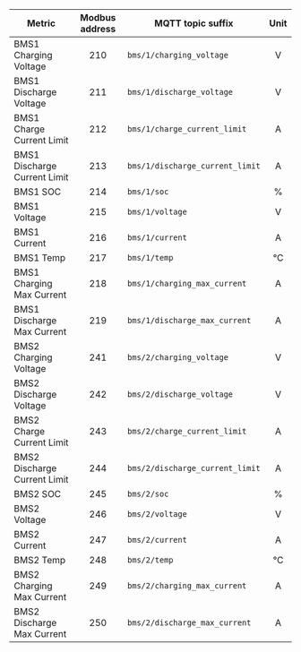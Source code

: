 |Metric|Modbus address|MQTT topic suffix|Unit|
|---|:-:|---|:-:|
|BMS1 Charging Voltage|210|`bms/1/charging_voltage`|V|
|BMS1 Discharge Voltage|211|`bms/1/discharge_voltage`|V|
|BMS1 Charge Current Limit|212|`bms/1/charge_current_limit`|A|
|BMS1 Discharge Current Limit|213|`bms/1/discharge_current_limit`|A|
|BMS1 SOC|214|`bms/1/soc`|%|
|BMS1 Voltage|215|`bms/1/voltage`|V|
|BMS1 Current|216|`bms/1/current`|A|
|BMS1 Temp|217|`bms/1/temp`|°C|
|BMS1 Charging Max Current|218|`bms/1/charging_max_current`|A|
|BMS1 Discharge Max Current|219|`bms/1/discharge_max_current`|A|
|BMS2 Charging Voltage|241|`bms/2/charging_voltage`|V|
|BMS2 Discharge Voltage|242|`bms/2/discharge_voltage`|V|
|BMS2 Charge Current Limit|243|`bms/2/charge_current_limit`|A|
|BMS2 Discharge Current Limit|244|`bms/2/discharge_current_limit`|A|
|BMS2 SOC|245|`bms/2/soc`|%|
|BMS2 Voltage|246|`bms/2/voltage`|V|
|BMS2 Current|247|`bms/2/current`|A|
|BMS2 Temp|248|`bms/2/temp`|°C|
|BMS2 Charging Max Current|249|`bms/2/charging_max_current`|A|
|BMS2 Discharge Max Current|250|`bms/2/discharge_max_current`|A|
